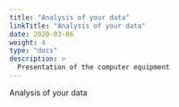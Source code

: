 ```yaml
---
title: "Analysis of your data"
linkTitle: "Analysis of your data"
date: 2020-03-06
weight: 4
type: "docs"
description: >
  Presentation of the computer equipment
---
```

Analysis of your data
